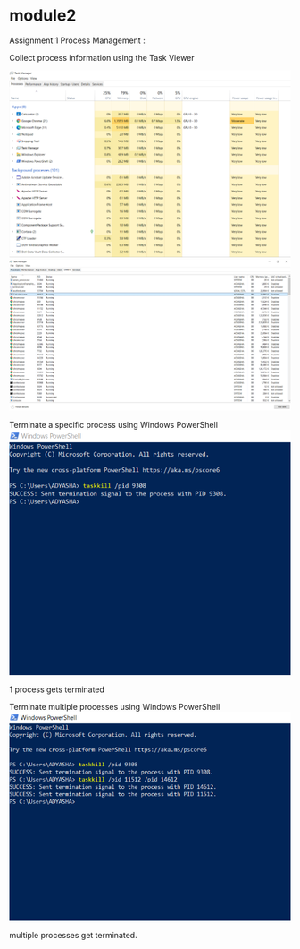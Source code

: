 # module2
Assignment 1
Process Management :



Collect process information using the Task Viewer

![task manager](https://github.com/adyashap2011/module2/blob/main/task%20manager.PNG)
![PID](https://github.com/adyashap2011/module2/blob/main/PID.PNG)


Terminate a specific process using Windows PowerShell 
![kill one process](https://github.com/adyashap2011/module2/blob/main/kill.PNG)


1 process gets terminated

Terminate multiple processes using Windows PowerShell 
![kill multiple processes](https://github.com/adyashap2011/module2/blob/main/multiple%20kill.PNG)


multiple processes get terminated.
